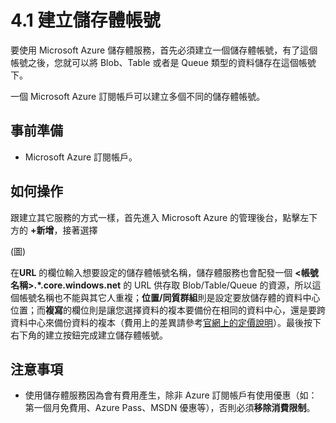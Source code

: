 # 4.1 建立儲存體帳號

要使用 Microsoft Azure 儲存體服務，首先必須建立一個儲存體帳號，有了這個帳號之後，您就可以將 Blob、Table 或者是 Queue 類型的資料儲存在這個帳號下。

一個 Microsoft Azure 訂閱帳戶可以建立多個不同的儲存體帳號。

## 事前準備

* Microsoft Azure 訂閱帳戶。

## 如何操作

跟建立其它服務的方式一樣，首先進入 Microsoft Azure 的管理後台，點擊左下方的 **+新增**，接著選擇 

(圖)

在**URL** 的欄位輸入想要設定的儲存體帳號名稱，儲存體服務也會配發一個 **<帳號名稱>.\*.core.windows.net** 的 URL 供存取 Blob/Table/Queue 的資源，所以這個帳號名稱也不能與其它人重複；**位置/同質群組**則是設定要放儲存體的資料中心位置；而**複寫**的欄位則是讓您選擇資料的複本要備份在相同的資料中心，還是要跨資料中心來備份資料的複本（費用上的差異請參考[官網上的定價說明](http://azure.microsoft.com/zh-tw/pricing/details/storage/)）。最後按下右下角的建立按鈕完成建立儲存體帳號。



## 注意事項

* 使用儲存體服務因為會有費用產生，除非 Azure 訂閱帳戶有使用優惠（如：第一個月免費用、Azure Pass、MSDN 優惠等），否則必須**移除消費限制**。